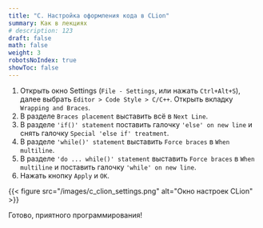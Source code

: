 ```yaml
---
title: "C. Настройка оформления кода в CLion"
summary: Как в лекциях
# description: 123
draft: false
math: false
weight: 3
robotsNoIndex: true
showToc: false
---
```


1. Открыть окно Settings (`File - Settings`, или нажать `Ctrl+Alt+S`), далее выбрать `Editor > Code Style > C/C++`. Открыть вкладку `Wrapping and Braces`.
2. В разделе `Braces placement` выставить всё в `Next Line`.
3. В разделе `'if()' statement` поставить галочку `'else' on new line` и снять галочку `Special 'else if' treatment`.
4. В разделе `'while()' statement` выставить `Force braces` в `When multiline`.
5. В разделе `'do ... while()' statement` выставить `Force braces` в `When multiline` и поставить галочку `'while' on new line`.
6. Нажать кнопку `Apply` и `OK`.

{{< figure src="/images/c_clion_settings.png" alt="Окно настроек CLion" >}}

Готово, приятного программирования!
